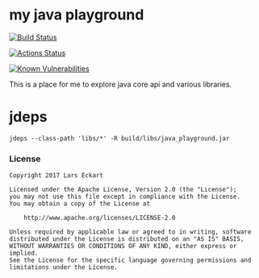 # my java playground

[![Build Status](https://travis-ci.org/LarsEckart/java_playground.svg?branch=master)](https://travis-ci.org/LarsEckart/java_playground)

[![Actions Status](https://github.com/LarsEckart/java_playground/workflows/check/badge.svg)](https://github.com/LarsEckart/java_playground/actions)

[![Known Vulnerabilities](https://snyk.io/test/github/larseckart/java_playground/badge.svg?targetFile=build.gradle)](https://snyk.io/test/github/larseckart/java_playground?targetFile=build.gradle)

This is a place for me to explore java core api and various libraries.

# jdeps

```
jdeps --class-path 'libs/*' -R build/libs/java_playground.jar
```

### License

```
Copyright 2017 Lars Eckart

Licensed under the Apache License, Version 2.0 (the "License");
you may not use this file except in compliance with the License.
You may obtain a copy of the License at

    http://www.apache.org/licenses/LICENSE-2.0

Unless required by applicable law or agreed to in writing, software
distributed under the License is distributed on an "AS IS" BASIS,
WITHOUT WARRANTIES OR CONDITIONS OF ANY KIND, either express or implied.
See the License for the specific language governing permissions and
limitations under the License.
```
